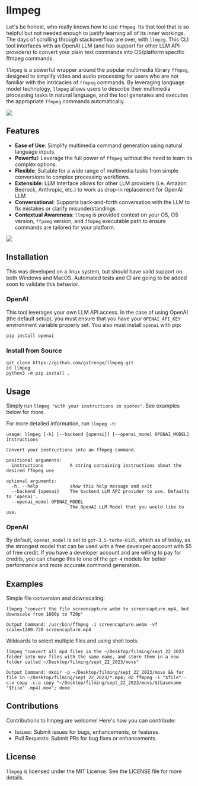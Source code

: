 # llmpeg

Let's be honest, who really knows how to use `ffmpeg`. Its that tool that is so helpful but not needed enough to justify learning all of its inner workings. The days of scrolling through stackoverflow are over, with `llmpeg`. This CLI tool interfaces with an OpenAI LLM (and has support for other LLM API providers) to convert your plain text commands into OS/platform specific ffmpeg commands. 

`llmpeg` is a powerful wrapper around the popular multimedia library `ffmpeg`, designed to simplify video and audio processing for users who are not familiar with the intricacies of `ffmpeg` commands. By leveraging language model technology, `llmpeg` allows users to describe their multimedia processing tasks in natural language, and the tool generates and executes the appropriate `ffmpeg` commands automatically.

![](imgs/shell-tools.gif)

## Features

- **Ease of Use**: Simplify multimedia command generation using natural language inputs.
- **Powerful**: Leverage the full power of `ffmpeg` without the need to learn its complex options.
- **Flexible**: Suitable for a wide range of multimedia tasks from simple conversions to complex processing workflows.
- **Extensible**: LLM Interface allows for other LLM providers (i.e. Amazon Bedrock, Anthropic, etc.) to work as drop-in replacement for OpenAI LLM
- **Conversational**: Supports back-and-forth conversation with the LLM to fix mistakes or clarify misunderstandings
- **Contextual Awareness**: `llmpeg` is provided context on your OS, OS version, `ffpmeg` version, and `ffmpeg` executable path to ensure commands are tailored for your platform.

![](imgs/conversation.gif)

## Installation
This was developed on a linux system, but should have valid support on both Windows and MacOS. Automated tests and CI are going to be added soon to validate this behavior.

### OpenAI
This tool leverages your own LLM API access. In the case of using OpenAI (the default setup), you must ensure that you have your `OPENAI_API_KEY` environment variable properly set. You also must install `openai` with pip:

```
pip install openai
```

### Install from Source

```
git clone https://github.com/gstrenge/llmpeg.git
cd llmpeg
python3 -m pip install .
```

## Usage
Simply run `llmpeg "with your instructions in quotes"`. See examples below for more.

For more detailed information, run `llmpeg -h`:
```
usage: llmpeg [-h] [--backend {openai}] [--openai_model OPENAI_MODEL] instructions

Convert your instructions into an ffmpeg command.

positional arguments:
  instructions          A string containing instructions about the desired ffmpeg use

optional arguments:
  -h, --help            show this help message and exit
  --backend {openai}    The backend LLM API provider to use. Defaults to 'openai'.
  --openai_model OPENAI_MODEL
                        The OpenAI LLM Model that you would like to use.

```
### OpenAI
By default, `openai_model` is set to `gpt-3.5-turbo-0125`, which as of today, as the strongest model that can be used with a free developer account with $5 of free credit. If you have a developer account and are willing to pay for credits, you can change this to one of the `gpt-4` models for better performance and more accurate command generation.

## Examples
Simple file conversion and downscaling:
```
llmpeg "convert the file screencapture.webm to screencapture.mp4, but downscale from 1080p to 720p"

Output Command: /usr/bin/ffmpeg -i screencapture.webm -vf scale=1280:720 screencapture.mp4
```

Wildcards to select multiple files and using shell tools:
```
llmpeg "convert all mp4 files in the ~/Desktop/filming/sept_22_2023 folder into mov files with the same name, and store them in a new folder called ~/Desktop/filming/sept_22_2023/movs"

Output Command: mkdir -p ~/Desktop/filming/sept_22_2023/movs && for file in ~/Desktop/filming/sept_22_2023/*.mp4; do ffmpeg -i "$file" -c:v copy -c:a copy "~/Desktop/filming/sept_22_2023/movs/$(basename "$file" .mp4).mov"; done
```

## Contributions

Contributions to llmpeg are welcome! Here's how you can contribute:

- Issues: Submit issues for bugs, enhancements, or features.
- Pull Requests: Submit PRs for bug fixes or enhancements.

## License

`llmpeg` is licensed under the MIT License. See the LICENSE file for more details.
